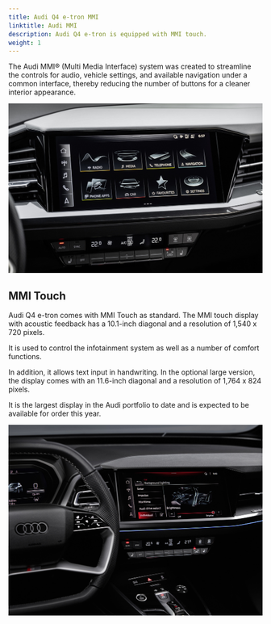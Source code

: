 ```yaml
---
title: Audi Q4 e-tron MMI
linktitle: Audi MMI
description: Audi Q4 e-tron is equipped with MMI touch.
weight: 1
---
```


The Audi MMI® (Multi Media Interface) system was created to streamline the controls for audio, vehicle settings, and available navigation under a common interface, thereby reducing the number of buttons for a cleaner interior appearance.

![MMI](mmi2.jpg "Audi MMI")

## MMI Touch

Audi Q4 e-tron comes with MMI Touch as standard. The MMI touch display with acoustic feedback has a 10.1-inch diagonal and a resolution of 1,540 x 720 pixels.

It is used to control the infotainment system as well as a number of comfort functions.

In addition, it allows text input in handwriting. In the optional large version, the display comes with an 11.6-inch diagonal and a resolution of 1,764 x 824 pixels.

It is the largest display in the Audi portfolio to date and is expected to be available for order this year.

![Audi MMI](mmi.jpg "Audi MMI touch")
